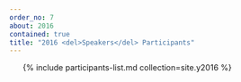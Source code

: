 ```yaml
---
order_no: 7
about: 2016
contained: true
title: "2016 <del>Speakers</del> Participants"
---
```



<ol class="participants-list">
  {% include participants-list.md collection=site.y2016 %}
</ol>
